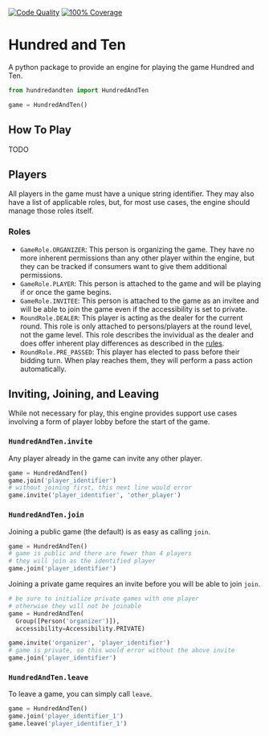 [![Code Quality](https://github.com/seamuslowry/hundred-and-ten/actions/workflows/lint.yaml/badge.svg?branch=main)](https://github.com/seamuslowry/hundred-and-ten/actions/workflows/lint.yaml)
[![100% Coverage](https://github.com/seamuslowry/hundred-and-ten/actions/workflows/coverage.yaml/badge.svg?branch=main)](https://github.com/seamuslowry/hundred-and-ten/actions/workflows/coverage.yaml)

# Hundred and Ten

A python package to provide an engine for playing the game Hundred and Ten.

```python
from hundredandten import HundredAndTen

game = HundredAndTen()
```

## How To Play

TODO

## Players

All players in the game must have a unique string identifier. They may also have a list of applicable roles, but, for most use cases, the engine should manage those roles itself.

### Roles

- `GameRole.ORGANIZER`: This person is organizing the game. They have no more inherent permissions than any other player within the engine, but they can be tracked if consumers want to give them additional permissions.
- `GameRole.PLAYER`: This person is attached to the game and will be playing if or once the game begins.
- `GameRole.INVITEE`: This person is attached to the game as an invitee and will be able to join the game even if the accessibility is set to private.
- `RoundRole.DEALER`: This player is acting as the dealer for the current round. This role is only attached to persons/players at the round level, not the game level. This role describes the invividual as the dealer and does offer inherent play differences as described in the [rules](#how-to-play).
- `RoundRole.PRE_PASSED`: This player has elected to pass before their bidding turn. When play reaches them, they will perform a pass action automatically.

## Inviting, Joining, and Leaving

While not necessary for play, this engine provides support use cases involving a form of player lobby before the start of the game.

### `HundredAndTen.invite`

Any player already in the game can invite any other player.

```python
game = HundredAndTen()
game.join('player_identifier')
# without joining first, this next line would error
game.invite('player_identifier', 'other_player')
```

### `HundredAndTen.join`

Joining a public game (the default) is as easy as calling `join`.

```python
game = HundredAndTen()
# game is public and there are fewer than 4 players
# they will join as the identified player
game.join('player_identifier')
```

Joining a private game requires an invite before you will be able to join `join`.

```python
# be sure to initialize private games with one player
# otherwise they will not be joinable
game = HundredAndTen(
  Group([Person('organizer')]),
  accessibility=Accessibility.PRIVATE)

game.invite('organizer', 'player_identifier')
# game is private, so this would error without the above invite
game.join('player_identifier')
```

### `HundredAndTen.leave`

To leave a game, you can simply call `leave`.

```python
game = HundredAndTen()
game.join('player_identifier_1')
game.leave('player_identifier_1')
```

